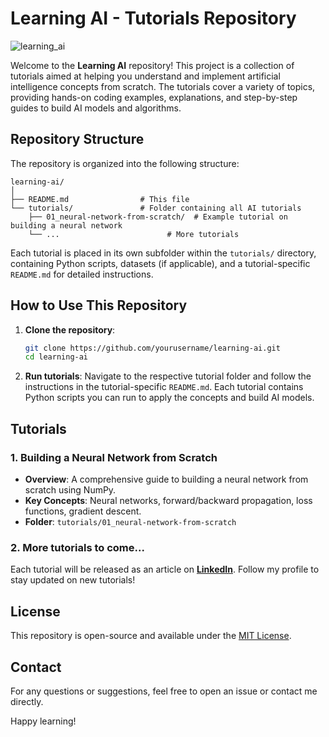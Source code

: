
# Learning AI - Tutorials Repository

<img alt="learning_ai" src="https://github.com/user-attachments/assets/6b6c4542-31c1-4565-bf9e-a3a1dab7dcd8">

Welcome to the **Learning AI** repository! This project is a collection of tutorials aimed at helping you understand and implement artificial intelligence concepts from scratch. The tutorials cover a variety of topics, providing hands-on coding examples, explanations, and step-by-step guides to build AI models and algorithms.

## Repository Structure

The repository is organized into the following structure:

```
learning-ai/
│
├── README.md                # This file
└── tutorials/               # Folder containing all AI tutorials
    ├── 01_neural-network-from-scratch/  # Example tutorial on building a neural network
    └── ...                        # More tutorials
```

Each tutorial is placed in its own subfolder within the `tutorials/` directory, containing Python scripts, datasets (if applicable), and a tutorial-specific `README.md` for detailed instructions.

## How to Use This Repository

1. **Clone the repository**:
   ```bash
   git clone https://github.com/yourusername/learning-ai.git
   cd learning-ai
   ```

2. **Run tutorials**: Navigate to the respective tutorial folder and follow the instructions in the tutorial-specific `README.md`. Each tutorial contains Python scripts you can run to apply the concepts and build AI models.

## Tutorials

### 1. **Building a Neural Network from Scratch**
   - **Overview**: A comprehensive guide to building a neural network from scratch using NumPy.
   - **Key Concepts**: Neural networks, forward/backward propagation, loss functions, gradient descent.
   - **Folder**: `tutorials/01_neural-network-from-scratch`

### 2. **More tutorials to come...**

Each tutorial will be released as an article on **[LinkedIn](https://www.linkedin.com/in/robert-bergmann-644486160/)**. Follow my profile to stay updated on new tutorials!


## License

This repository is open-source and available under the [MIT License](LICENSE).

## Contact

For any questions or suggestions, feel free to open an issue or contact me directly.

Happy learning!
